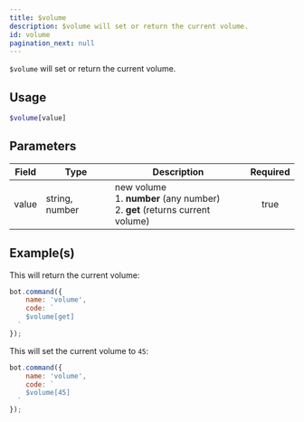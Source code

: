 ```yaml
---
title: $volume
description: $volume will set or return the current volume.
id: volume
pagination_next: null
---
```


`$volume` will set or return the current volume.

## Usage

```php
$volume[value]
```

## Parameters

| Field | Type           | Description                                                                             | Required |
|-------|----------------|-----------------------------------------------------------------------------------------|:--------:|
| value | string, number | new volume <br /> 1. **number** (any number) <br /> 2. **get** (returns current volume) |   true   |

## Example(s)

This will return the current volume:

```javascript
bot.command({
    name: 'volume',
    code: `
    $volume[get]
  `
});
```

This will set the current volume to `45`:

```javascript
bot.command({
    name: 'volume',
    code: `
    $volume[45]
  `
});
```